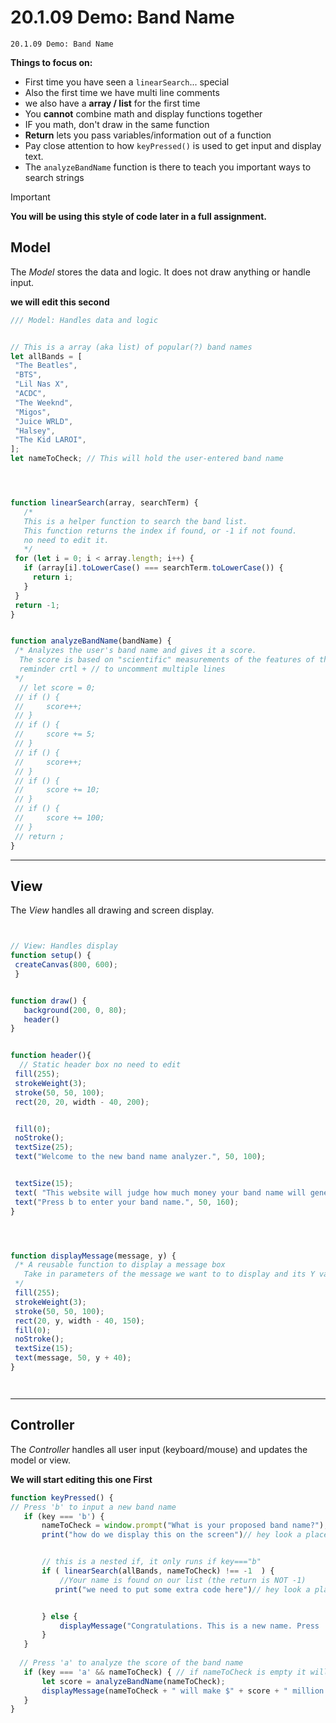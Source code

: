 # 20.1.09 Demo: Band Name


```
20.1.09 Demo: Band Name
```


**Things to focus on:**
* First time you have seen a `linearSearch`... special
 * Also the first time we have multi line comments
 * we also have a **array / list** for the first time
* You **cannot** combine math and display functions together
 * IF you math, don't draw in the same function
* **Return** lets you pass variables/information out of a function
* Pay close attention to how `keyPressed()` is used to get input and display text.
* The `analyzeBandName` function is there to teach you important ways to search strings

> [!IMPORTANT]
>**You will be using this style of code later in a full assignment.**



## Model
The *Model* stores the data and logic. It does not draw anything or handle input.


**we will edit this second**
 
```javascript
/// Model: Handles data and logic


// This is a array (aka list) of popular(?) band names
let allBands = [
 "The Beatles",
 "BTS",
 "Lil Nas X",
 "ACDC",
 "The Weeknd",
 "Migos",
 "Juice WRLD",
 "Halsey",
 "The Kid LAROI",
];
let nameToCheck; // This will hold the user-entered band name




function linearSearch(array, searchTerm) {
   /*
   This is a helper function to search the band list.
   This function returns the index if found, or -1 if not found.
   no need to edit it.
   */
 for (let i = 0; i < array.length; i++) {
   if (array[i].toLowerCase() === searchTerm.toLowerCase()) {
     return i;
   }
 }
 return -1;
}


function analyzeBandName(bandName) {
 /* Analyzes the user's band name and gives it a score.
  The score is based on "scientific" measurements of the features of the name.
  reminder crtl + // to uncomment multiple lines
 */
  // let score = 0;
 // if () {
 //     score++;
 // }
 // if () {
 //     score += 5;
 // }
 // if () {
 //     score++;
 // }
 // if () {
 //     score += 10;
 // }
 // if () {
 //     score += 100;
 // }
 // return ;
}
```


----
## View
The *View* handles all drawing and screen display.
```javascript


// View: Handles display
function setup() {
 createCanvas(800, 600);
 }


function draw() {
   background(200, 0, 80);
   header()
}


function header(){
  // Static header box no need to edit
 fill(255);
 strokeWeight(3);
 stroke(50, 50, 100);
 rect(20, 20, width - 40, 200);


 fill(0);
 noStroke();
 textSize(25);
 text("Welcome to the new band name analyzer.", 50, 100);


 textSize(15);
 text( "This website will judge how much money your band name will generate.",  50,130);
 text("Press b to enter your band name.", 50, 160);
}




function displayMessage(message, y) {
 /* A reusable function to display a message box
   Take in parameters of the message we want to to display and its Y value
 */
 fill(255);
 strokeWeight(3);
 stroke(50, 50, 100);
 rect(20, y, width - 40, 150);
 fill(0);
 noStroke();
 textSize(15);
 text(message, 50, y + 40);
}




```
----



## Controller
The *Controller* handles all user input (keyboard/mouse) and updates the model or view.


**We will start editing this one First**


```javascript
function keyPressed() {
// Press 'b' to input a new band name
   if (key === 'b') {
       nameToCheck = window.prompt("What is your proposed band name?");
       print("how do we display this on the screen")// hey look a place holder 1


       // this is a nested if, it only runs if key==="b"
       if ( linearSearch(allBands, nameToCheck) !== -1  ) {
           //Your name is found on our list (the return is NOT -1)
          print("we need to put some extra code here")// hey look a place holder 2


       } else {
           displayMessage("Congratulations. This is a new name. Press 'a' to analyze.", 300);
       }
   }
  
  // Press 'a' to analyze the score of the band name
   if (key === 'a' && nameToCheck) { // if nameToCheck is empty it will read as false
       let score = analyzeBandName(nameToCheck);
       displayMessage(nameToCheck + " will make $" + score + " million.", 390);
   }
}
```
